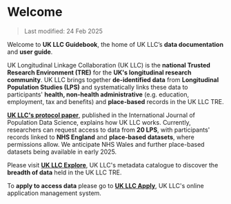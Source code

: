 
# Welcome

>Last modified: 24 Feb 2025

Welcome to **UK LLC Guidebook**, the home of UK LLC’s **data documentation** and **user guide**.

UK Longitudinal Linkage Collaboration (UK LLC) is the **national Trusted Research Environment (TRE)** for the **UK's longitudinal research community**. UK LLC brings together **de-identified data** from **Longitudinal Population Studies (LPS)** and systematically links these data to participants' **health, non-health administrative** (e.g. education, employment, tax and benefits) and **place-based** records in the UK LLC TRE.

[**UK LLC's protocol paper**](https://ijpds.org/article/view/2468/6167), published in the International Journal of Population Data Science, explains how UK LLC works. Currently, researchers can request access to data from **20 LPS**, with participants' records linked to **NHS England** and **place-based datasets**, where permissions allow. We anticipate NHS Wales and further place-based datasets being available in early 2025. 

Please visit [**UK LLC Explore**](https://explore.ukllc.ac.uk/), UK LLC's metadata catalogue to discover the **breadth of data** held in the UK LLC TRE.

To **apply to access data** please go to [**UK LLC Apply**](https://apply.ukllc.ac.uk/), UK LLC's online application management system.  
